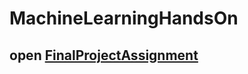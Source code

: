 # MachineLearningHandsOn

## open [FinalProjectAssignment](https://github.com/Shritesh99/MachineLearningHandsOn/blob/master/FinalProjectAssignment.ipynb)
